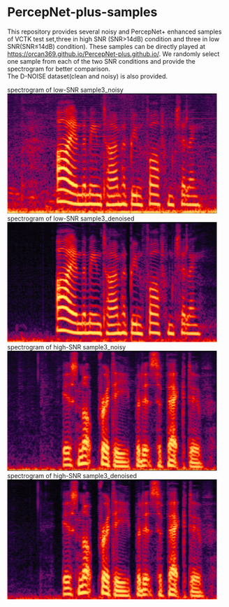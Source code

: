 # PercepNet-plus-samples
This repository provides several noisy and PercepNet+ enhanced samples of VCTK test set,three in high SNR (SNR>14dB) condition and three in low SNR(SNR≤14dB) condition). These samples can be directly played at https://orcan369.github.io/PercepNet-plus.github.io/. We randomly select one sample from each of the two SNR conditions and provide the spectrogram for better comparison.  
The D-NOISE dataset(clean and noisy) is also provided.  

spectrogram of low-SNR sample3_noisy  
![spectrogram of low-SNR sample3_noisy](https://github.com/orcan369/PercepNet-plus-samples/blob/main/images/noisylowsnr.png)  
spectrogram of low-SNR sample3_denoised  
![spectrogram of low-SNR sample3_denoised](https://github.com/orcan369/PercepNet-plus-samples/blob/main/images/denoisedlowsnr.png)  
spectrogram of high-SNR sample3_noisy  
![spectrogram of high-SNR sample3_noisy](https://github.com/orcan369/PercepNet-plus-samples/blob/main/images/noisyhighsnr.png)  
spectrogram of high-SNR sample3_denoised  
![spectrogram of high-SNR sample3_denoised ](https://github.com/orcan369/PercepNet-plus-samples/blob/main/images/denoisedhighsnr.png)
